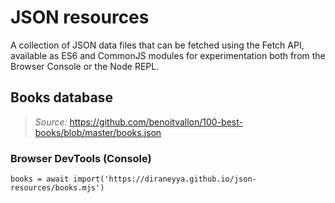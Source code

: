 # JSON resources
A collection of JSON data files that can be fetched using the Fetch API, available as ES6 and CommonJS modules for experimentation both from the Browser Console or the Node REPL.

## Books database

> _Source:_ https://github.com/benoitvallon/100-best-books/blob/master/books.json

### Browser DevTools (Console)

```
books = await import('https://diraneyya.github.io/json-resources/books.mjs')
```
